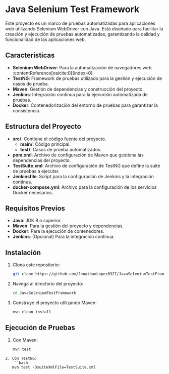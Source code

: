 # Java Selenium Test Framework

Este proyecto es un marco de pruebas automatizadas para aplicaciones web utilizando Selenium WebDriver con Java. Está diseñado para facilitar la creación y ejecución de pruebas automatizadas, garantizando la calidad y funcionalidad de las aplicaciones web.

## Características

- **Selenium WebDriver**: Para la automatización de navegadores web. :contentReference[oaicite:0]{index=0}
- **TestNG**: Framework de pruebas utilizado para la gestión y ejecución de casos de prueba.
- **Maven**: Gestión de dependencias y construcción del proyecto.
- **Jenkins**: Integración continua para la ejecución automatizada de pruebas.
- **Docker**: Contenedorización del entorno de pruebas para garantizar la consistencia.

## Estructura del Proyecto

- **src/**: Contiene el código fuente del proyecto.
    - **main/**: Código principal.
    - **test/**: Casos de prueba automatizados.
- **pom.xml**: Archivo de configuración de Maven que gestiona las dependencias del proyecto.
- **TestSuite.xml**: Archivo de configuración de TestNG que define la suite de pruebas a ejecutar.
- **Jenkinsfile**: Script para la configuración de Jenkins y la integración continua.
- **docker-compose.yml**: Archivo para la configuración de los servicios Docker necesarios.

## Requisitos Previos

- **Java**: JDK 8 o superior.
- **Maven**: Para la gestión del proyecto y dependencias.
- **Docker**: Para la ejecución de contenedores.
- **Jenkins**: (Opcional) Para la integración continua.

## Instalación

1. Clona este repositorio:

   ```bash
   git clone https://github.com/JonathanLopez0327/JavaSeleniumTestFramework.git

2. Navega al directorio del proyecto:

   ```bash
   cd JavaSeleniumTestFramework

3. Construye el proyecto utilizando Maven:

   ```bash
   mvn clean install

## Ejecución de Pruebas
1. Con Maven:
   ```bash
   mvn test
```
2. Con TestNG:
   ```bash
   mvn test -DsuiteXmlFile=TestSuite.xml
```
